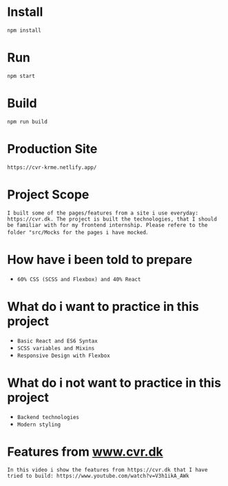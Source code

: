 # Install

`npm install`

# Run

`npm start`

# Build

`npm run build`

# Production Site

`https://cvr-krme.netlify.app/`

# Project Scope

`I built some of the pages/features from a site i use everyday: https://cvr.dk. The project is built the technologies, that I should be familiar with for my frontend internship. Please refere to the folder "src/Mocks for the pages i have mocked`.

# How have i been told to prepare

- `60% CSS (SCSS and Flexbox) and 40% React`

# What do i want to practice in this project

- `Basic React and ES6 Syntax`
- `SCSS variables and Mixins`
- `Responsive Design with Flexbox`

# What do i not want to practice in this project

- `Backend technologies`
- `Modern styling`

# Features from www.cvr.dk

`In this video i show the features from https://cvr.dk that I have tried to build: https://www.youtube.com/watch?v=V3h1ikA_AWk`
